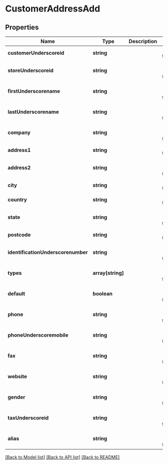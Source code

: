 # CustomerAddressAdd

## Properties
Name | Type | Description | Notes
------------ | ------------- | ------------- | -------------
**customerUnderscoreid** | **string** |  | [default to null]
**storeUnderscoreid** | **string** |  | [optional] [default to null]
**firstUnderscorename** | **string** |  | [optional] [default to null]
**lastUnderscorename** | **string** |  | [optional] [default to null]
**company** | **string** |  | [optional] [default to null]
**address1** | **string** |  | [default to null]
**address2** | **string** |  | [optional] [default to null]
**city** | **string** |  | [default to null]
**country** | **string** |  | [default to null]
**state** | **string** |  | [optional] [default to null]
**postcode** | **string** |  | [default to null]
**identificationUnderscorenumber** | **string** |  | [optional] [default to null]
**types** | **array[string]** |  | [optional] [default to null]
**default** | **boolean** |  | [optional] [default to null]
**phone** | **string** |  | [optional] [default to null]
**phoneUnderscoremobile** | **string** |  | [optional] [default to null]
**fax** | **string** |  | [optional] [default to null]
**website** | **string** |  | [optional] [default to null]
**gender** | **string** |  | [optional] [default to null]
**taxUnderscoreid** | **string** |  | [optional] [default to null]
**alias** | **string** |  | [optional] [default to null]

[[Back to Model list]](../README.md#documentation-for-models) [[Back to API list]](../README.md#documentation-for-api-endpoints) [[Back to README]](../README.md)


